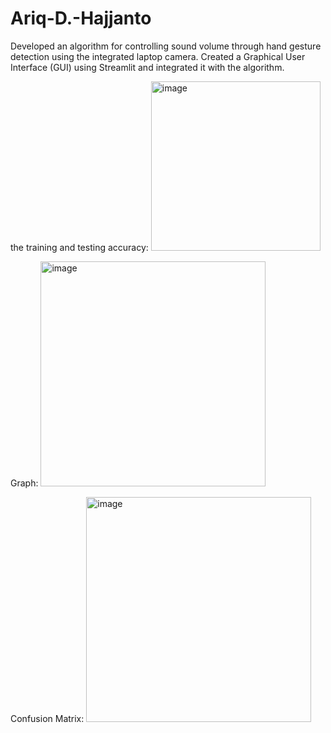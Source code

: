 # Ariq-D.-Hajjanto
Developed an algorithm for controlling sound volume through hand gesture detection using the integrated laptop camera. Created a Graphical User Interface (GUI) using Streamlit and integrated it with the algorithm.

the training and testing accuracy:
<img width="271" alt="image" src="https://github.com/Littlewart213/Image-Analysis-Using-ANN/assets/138422330/1c4d5564-38da-4c40-bbab-7144344110b6">


Graph:
 <img width="360" alt="image" src="https://github.com/Littlewart213/Image-Analysis-Using-ANN/assets/138422330/ca7995ed-7f4e-418b-9abc-7f4d865c85e6">


Confusion Matrix:
<img width="360" alt="image" src="https://github.com/Littlewart213/Image-Analysis-Using-ANN/assets/138422330/864b5725-7c97-44f1-9bff-94f6737cf19a">
